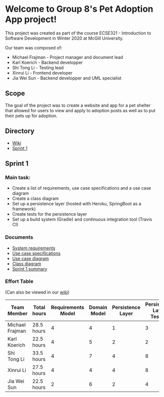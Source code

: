 # Welcome to Group 8's Pet Adoption App project!
This project was created as part of the course ECSE321 - Introduction to Software Development in Winter 2020 at McGill University.

Our team was composed of:
* Michael Frajman - Project manager and document lead
* Karl Koerich - Backend developper
* Shi Tong Li - Testing lead
* Xinrui Li - Frontend developer
* Jia Wei Sun - Backend developper and UML specialist

## Scope
The goal of the project was to create a website and app for a pet shelter that allowed for users to view and apply to adoption posts as well as to put their pets up for adoption. 

## Directory
* [Wiki](https://github.com/McGill-ECSE321-Winter2020/project-group-08/wiki)
* [Sprint 1](#sprint-1)

## Sprint 1
### Main task:
* Create a list of requirements, use case specifications and a use case diagram
* Create a class diagram
* Set up a persistence layer (hosted with Heroku, SpringBoot as a framework)
* Create tests for the persistence layer
* Set up a build system (Gradle) and continuous integration tool (Travis CI)

### Documents
* [System requirements](https://github.com/McGill-ECSE321-Winter2020/project-group-08/wiki/System-Requirements)
* [Use case specifications](https://github.com/McGill-ECSE321-Winter2020/project-group-08/wiki/Use-Case-Specifications)
* [Use case diagram](https://github.com/McGill-ECSE321-Winter2020/project-group-08/wiki/Use-Case-Diagram)
* [Class diagram](https://github.com/McGill-ECSE321-Winter2020/project-group-08/wiki/Class-Diagram)
* [Sprint 1 summary](https://github.com/McGill-ECSE321-Winter2020/project-group-08/wiki/Report-Sprint-1)

### Effort Table
(Can also be viewed in our [wiki](https://github.com/McGill-ECSE321-Winter2020/project-group-08/wiki/Effort-Table-1))

|Team Member|Total hours|Requirements Model|Domain Model|Persistence Layer|Persistence Layer Testing|Build System and CI|Documentation|Meetings|
|-----------|-----------|------------------|------------|-----------------|-------------------------|------------------|-------------|--------|
|Michael Frajman|  28.5 hours | 4| 4| 1| 3| 1| 8| 7.5|
|Karl Koerich   |  22.5 hours | 4| 5| 2| 2| 3| 3| 3.5|
|Shi Tong Li    |  33.5 hours | 4| 7| 4| 8| 1| 2| 7.5|
|Xinrui Li      |  27.5 hours | 4| 4| 4| 8| 3| 2| 2.5|
|Jia Wei Sun    |  22.5 hours | 2| 6| 2| 4 |1 |2 |5.5|
